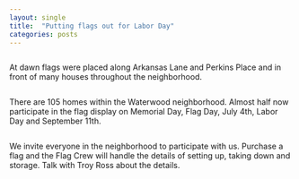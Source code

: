```yaml
---
layout: single
title:  "Putting flags out for Labor Day"
categories: posts
---
```

<img src="{{ site.servurl }}/{{ site.baseurl }}/assets/images/2019-09-02/Woodsong.jpg" alt="">

At dawn flags were placed along Arkansas Lane and Perkins Place and in front of many houses throughout the neighborhood.

<img src="{{ site.servurl }}/{{ site.baseurl }}/assets/images/2019-09-02/LotsOfFlags.jpg" alt="">

There are 105 homes within the Waterwood neighborhood. Almost half now participate in the flag display on Memorial Day, Flag Day, July 4th, Labor Day and September 11th.

<img src="{{ site.servurl }}/{{ site.baseurl }}/assets/images/2019-09-02/TheCrew.jpg" alt="">

We invite everyone in the neighborhood to participate with us. Purchase a flag and the Flag Crew will handle the details of setting up, taking down and storage. Talk with Troy Ross about the details.
